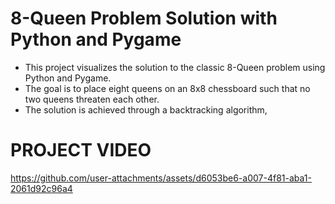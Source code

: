 
# 8-Queen Problem Solution with Python and Pygame

-  This project visualizes the solution to the classic 8-Queen problem using Python and Pygame.
-  The goal is to place eight queens on an 8x8 chessboard such that no two queens threaten each other. 
-  The solution is achieved through a backtracking algorithm,



# PROJECT VIDEO
https://github.com/user-attachments/assets/d6053be6-a007-4f81-aba1-2061d92c96a4

